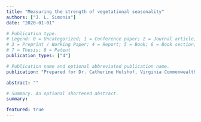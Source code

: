 ```yaml
---
title: "Measuring the strength of vegetational seasonality"
authors: ["J. L. Simonis"]
date: "2020-01-01"

# Publication type.
# Legend: 0 = Uncategorized; 1 = Conference paper; 2 = Journal article;
# 3 = Preprint / Working Paper; 4 = Report; 5 = Book; 6 = Book section;
# 7 = Thesis; 8 = Patent
publication_types: ["4"]

# Publication name and optional abbreviated publication name.
publication: "Prepared for Dr. Catherine Hulshof, Virginia Commonwealth University. DAPPER Stats, Portland, OR. 25 pp"

abstract: ""

# Summary. An optional shortened abstract.
summary: 

featured: true
---
```


